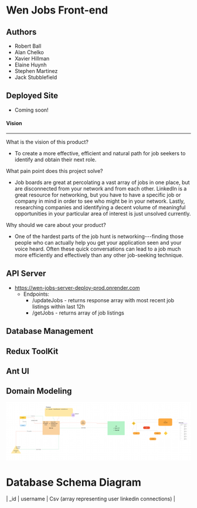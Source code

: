 # Wen Jobs Front-end

## Authors
- Robert Ball
- Alan Chelko
- Xavier Hillman
- Elaine Huynh
- Stephen Martinez
- Jack Stubblefield

## Deployed Site
- Coming soon!

#### Vision
------

What is the vision of this product?

-   To create a more effective, efficient and natural path for job seekers to identify and obtain their next role.

What pain point does this project solve?

-   Job boards are great at percolating a vast array of jobs in one place, but are disconnected from your network and from each other. LinkedIn is a great resource for networking, but you have to have a specific job or company in mind in order to see who might be in your network. Lastly, researching companies and identifying a decent volume of meaningful opportunities in your particular area of interest is just unsolved currently.

Why should we care about your product?

-   One of the hardest parts of the job hunt is networking---finding those people who can actually help you get your application seen and your voice heard. Often these quick conversations can lead to a job much more efficiently and effectively than any other job-seeking technique.

## API Server
  - https://wen-jobs-server-deploy-prod.onrender.com
    - Endpoints:
      - /updateJobs - returns response array with most recent job listings within last 12h
      - /getJobs - returns array of job listings

## Database Management


## Redux ToolKit


## Ant UI


Domain Modeling
---------------

![UML version 1.0.0](./public/UML-wen.png)

# Database Schema Diagram

| _id | username | Csv (array representing user linkedin connections) |